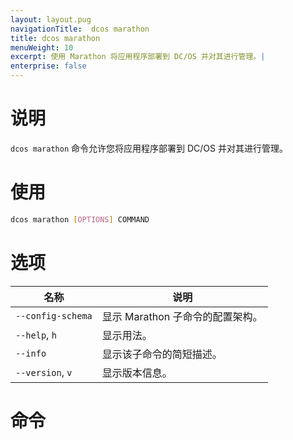 ```yaml
---
layout: layout.pug
navigationTitle:  dcos marathon
title: dcos marathon
menuWeight: 10
excerpt: 使用 Marathon 将应用程序部署到 DC/OS 并对其进行管理。|
enterprise: false
---
```


# 说明

`dcos marathon` 命令允许您将应用程序部署到 DC/OS 并对其进行管理。

# 使用

```bash
dcos marathon [OPTIONS] COMMAND
```

# 选项

| 名称 | 说明 |
|---------|-------------|
| `--config-schema` | 显示 Marathon 子命令的配置架构。|
| `--help`, `h`  | 显示用法。 |
| `--info` | 显示该子命令的简短描述。|
| `--version`, `v`  | 显示版本信息。|


# 命令 
